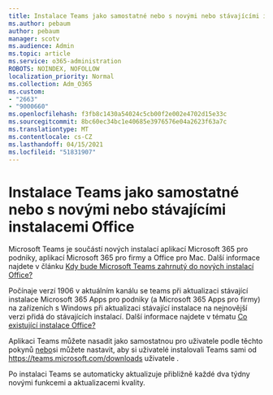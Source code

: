```yaml
---
title: Instalace Teams jako samostatné nebo s novými nebo stávajícími instalacemi Office
ms.author: pebaum
author: pebaum
manager: scotv
ms.audience: Admin
ms.topic: article
ms.service: o365-administration
ROBOTS: NOINDEX, NOFOLLOW
localization_priority: Normal
ms.collection: Adm_O365
ms.custom:
- "2663"
- "9000660"
ms.openlocfilehash: f3fb8c1430a54024c5cb00f2e002e4702d15e33c
ms.sourcegitcommit: 8bc60ec34bc1e40685e3976576e04a2623f63a7c
ms.translationtype: MT
ms.contentlocale: cs-CZ
ms.lasthandoff: 04/15/2021
ms.locfileid: "51831907"
---
```

# <a name="installing-teams-as-standalone-or-with-new-or-existing-office-installations"></a>Instalace Teams jako samostatné nebo s novými nebo stávajícími instalacemi Office

Microsoft Teams je součástí  nových instalací aplikací Microsoft 365 pro podniky, aplikací Microsoft 365 pro firmy a Office pro Mac. Další informace najdete v článku [Kdy bude Microsoft Teams zahrnutý do nových instalací Office?](https://docs.microsoft.com/deployoffice/teams-install#when-will-microsoft-teams-start-being-included-with-new-installations-of-microsoft-365-apps)

Počínaje verzí 1906 v aktuálním kanálu  se teams při aktualizaci stávající instalace Microsoft 365 Apps pro podniky (a Microsoft 365 Apps pro firmy) na zařízeních s Windows při aktualizaci stávající instalace na nejnovější verzi přidá do stávajících instalací. Další informace najdete v tématu [Co existující instalace Office?](https://docs.microsoft.com/deployoffice/teams-install#what-about-existing-installations-of-microsoft-365-apps)

Aplikaci Teams můžete nasadit jako samostatnou pro uživatele podle těchto pokynů [nebo](https://docs.microsoft.com/MicrosoftTeams/msi-deployment)si můžete nastavit, aby si uživatelé instalovali Teams sami od https://teams.microsoft.com/downloads uživatele .

Po instalaci Teams se [](https://docs.microsoft.com/deployoffice/teams-install#feature-and-quality-updates-for-microsoft-teams) automaticky aktualizuje přibližně každé dva týdny novými funkcemi a aktualizacemi kvality. 

